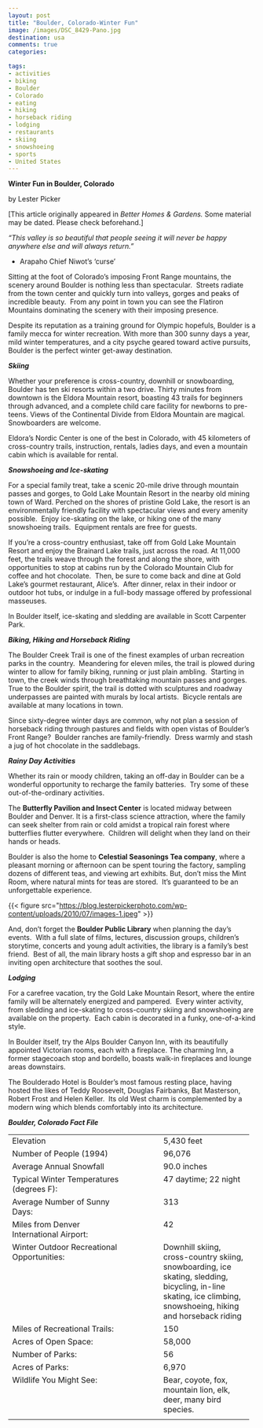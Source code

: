```yaml
---
layout: post
title: "Boulder, Colorado-Winter Fun"
image: /images/DSC_8429-Pano.jpg
destination: usa
comments: true
categories:

tags:
- activities
- biking
- Boulder
- Colorado
- eating
- hiking
- horseback riding
- lodging
- restaurants
- skiing
- snowshoeing
- sports
- United States
---
```

<strong>Winter Fun in Boulder, Colorado</strong>

by Lester Picker

[This article originally appeared in <em>Better Homes &amp; Gardens. </em>Some material may be dated. Please check beforehand.]

<em>“This valley is so beautiful that people seeing it will never be happy anywhere else and will always return.”</em>

- Arapaho Chief Niwot’s ‘curse’

Sitting at the foot of Colorado’s imposing Front Range mountains, the scenery around Boulder is nothing less than spectacular.  Streets radiate from the town center and quickly turn into valleys, gorges and peaks of incredible beauty.  From any point in town you can see the Flatiron Mountains dominating the scenery with their imposing presence.

Despite its reputation as a training ground for Olympic hopefuls, Boulder is a family mecca for winter recreation. With more than 300 sunny days a year, mild winter temperatures, and a city psyche geared toward active pursuits, Boulder is the perfect winter get-away destination.

<strong><em>Skiing</em></strong>

Whether your preference is cross-country, downhill or snowboarding, Boulder has ten ski resorts within a two drive. Thirty minutes from downtown is the Eldora Mountain resort, boasting 43 trails for beginners through advanced, and a complete child care facility for newborns to pre-teens. Views of the Continental Divide from Eldora Mountain are magical. Snowboarders are welcome.

Eldora’s Nordic Center is one of the best in Colorado, with 45 kilometers of cross-country trails, instruction, rentals, ladies days, and even a mountain cabin which is available for rental.

<strong><em>Snowshoeing and Ice-skating</em></strong>

For a special family treat, take a scenic 20-mile drive through mountain passes and gorges, to Gold Lake Mountain Resort in the nearby old mining town of Ward. Perched on the shores of pristine Gold Lake, the resort is an environmentally friendly facility with spectacular views and every amenity possible.  Enjoy ice-skating on the lake, or hiking one of the many snowshoeing trails.  Equipment rentals are free for guests.

If you’re a cross-country enthusiast, take off from Gold Lake Mountain Resort and enjoy the Brainard Lake trails, just across the road. At 11,000 feet, the trails weave through the forest and along the shore, with opportunities to stop at cabins run by the Colorado Mountain Club for coffee and hot chocolate.  Then, be sure to come back and dine at Gold Lake’s gourmet restaurant, Alice’s.  After dinner, relax in their indoor or outdoor hot tubs, or indulge in a full-body massage offered by professional masseuses.

In Boulder itself, ice-skating and sledding are available in Scott Carpenter Park.

<strong><em>Biking, Hiking and Horseback Riding</em></strong>

The Boulder Creek Trail is one of the finest examples of urban recreation parks in the country.  Meandering for eleven miles, the trail is plowed during winter to allow for family biking, running or just plain ambling.  Starting in town, the creek winds through breathtaking mountain passes and gorges.  True to the Boulder spirit, the trail is dotted with sculptures and roadway underpasses are painted with murals by local artists.  Bicycle rentals are available at many locations in town.

Since sixty-degree winter days are common, why not plan a session of horseback riding through pastures and fields with open vistas of Boulder’s Front Range?  Boulder ranches are family-friendly.  Dress warmly and stash a jug of hot chocolate in the saddlebags.

<strong><em>Rainy Day Activities</em></strong>

Whether its rain or moody children, taking an off-day in Boulder can be a wonderful opportunity to recharge the family batteries.  Try some of these out-of-the-ordinary activities.

The <strong>Butterfly Pavilion and Insect Center</strong> is located midway between Boulder and Denver. It is a first-class science attraction, where the family can seek shelter from rain or cold amidst a tropical rain forest where butterflies flutter everywhere.  Children will delight when they land on their hands or heads.

Boulder is also the home to <strong>Celestial Seasonings Tea company</strong>, where a pleasant morning or afternoon can be spent touring the factory, sampling dozens of different teas, and viewing art exhibits. But, don’t miss the Mint Room, where natural mints for teas are stored.  It’s guaranteed to be an unforgettable experience.

{{< figure src="https://blog.lesterpickerphoto.com/wp-content/uploads/2010/07/images-1.jpeg" >}}

And, don’t forget the <strong>Boulder Public Library</strong> when planning the day’s events.  With a full slate of films, lectures, discussion groups, children’s storytime, concerts and young adult activities, the library is a family’s best friend.  Best of all, the main library hosts a gift shop and espresso bar in an inviting open architecture that soothes the soul.

<strong><em>Lodging</em></strong>

For a carefree vacation, try the Gold Lake Mountain Resort, where the entire family will be alternately energized and pampered.  Every winter activity, from sledding and ice-skating to cross-country skiing and snowshoeing are available on the property.  Each cabin is decorated in a funky, one-of-a-kind style.

In Boulder itself, try the Alps Boulder Canyon Inn, with its beautifully appointed Victorian rooms, each with a fireplace. The charming Inn, a former stagecoach stop and bordello, boasts walk-in fireplaces and lounge areas downstairs.

The Boulderado Hotel is Boulder’s most famous resting place, having hosted the likes of Teddy Roosevelt, Douglas Fairbanks, Bat Masterson, Robert Frost and Helen Keller.  Its old West charm is complemented by a modern wing which blends comfortably into its architecture.

<strong><em>Boulder, Colorado Fact File</em></strong>
<table border="0" cellspacing="0" cellpadding="0"><tbody>
<tr>
<td width="235" valign="top">Elevation</td>
<td width="41" valign="top"></td>
<td width="167" valign="top">5,430 feet</td>
</tr>
<tr>
<td width="235" valign="top">Number of People (1994)</td>
<td width="41" valign="top"></td>
<td width="167" valign="top">96,076</td>
</tr>
<tr>
<td width="235" valign="top">Average Annual Snowfall</td>
<td width="41" valign="top"></td>
<td width="167" valign="top">90.0 inches</td>
</tr>
<tr>
<td width="235" valign="top">Typical Winter Temperatures (degrees F):</td>
<td width="41" valign="top"></td>
<td width="167" valign="top">47 daytime; 22 night</td>
</tr>
<tr>
<td width="235" valign="top">Average Number of Sunny Days:</td>
<td width="41" valign="top"></td>
<td width="167" valign="top">313</td>
</tr>
<tr>
<td width="235" valign="top">Miles from Denver International Airport:</td>
<td width="41" valign="top"></td>
<td width="167" valign="top">42</td>
</tr>
<tr>
<td width="235" valign="top">Winter Outdoor Recreational Opportunities:</td>
<td width="41" valign="top"></td>
<td width="167" valign="top">Downhill skiing, cross-country skiing, snowboarding, ice   skating, sledding, bicycling, in-line skating, ice climbing, snowshoeing,   hiking and horseback riding</td>
</tr>
<tr>
<td width="235" valign="top">Miles of Recreational Trails:</td>
<td width="41" valign="top"></td>
<td width="167" valign="top">150</td>
</tr>
<tr>
<td width="235" valign="top">Acres of Open Space:</td>
<td width="41" valign="top"></td>
<td width="167" valign="top">58,000</td>
</tr>
<tr>
<td width="235" valign="top">Number of Parks:</td>
<td width="41" valign="top"></td>
<td width="167" valign="top">56</td>
</tr>
<tr>
<td width="235" valign="top">Acres of Parks:</td>
<td width="41" valign="top"></td>
<td width="167" valign="top">6,970</td>
</tr>
<tr>
<td width="235" valign="top">Wildlife You Might See:</td>
<td width="41" valign="top"></td>
<td width="167" valign="top">Bear, coyote, fox, mountain lion, elk, deer, many bird   species.</td>
</tr>
<tr>
<td width="235" valign="top"></td>
<td width="41" valign="top"></td>
<td width="167" valign="top"></td>
</tr>
</tbody></table>